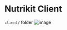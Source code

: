 # Nutrikit Client
`client/` folder
![image](https://github.com/user-attachments/assets/8fd1e4e2-f78d-46fe-8ad4-b1d4954a8e08)
